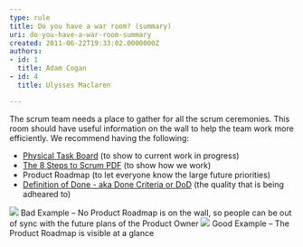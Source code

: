 ```yaml
---
type: rule
title: Do you have a war room? (summary)
uri: do-you-have-a-war-room-summary
created: 2011-06-22T19:33:02.0000000Z
authors:
- id: 1
  title: Adam Cogan
- id: 4
  title: Ulysses Maclaren

---
```


 
The scrum team needs a place to gather for all the scrum ceremonies. This room should have useful information on the wall to help the team work more efficiently. We recommend having the following:

- [Physical Task Board](/Management/RulesToBetterScrumUsingTFS/Pages/PhysicalTaskboard.aspx) (to show to current work in progress)
- [The 8 Steps to Scrum PDF](/Management/RulesToBetterScrumUsingTFS/PublishingImages/8StepstoScrum.pdf) (to show how we work)
- Product Roadmap (to let everyone know the large future priorities)
- [Definition of Done - aka Done Criteria or DoD](/Management/RulesToSuccessfulProjects/Pages/DoYouGoBeyondDoneAndFollowADoneCriteria.aspx) (the quality that is being adheared to)

 ![](/Management/RulesToBetterScrumUsingTFS/PublishingImages/war-room-bad-example.jpg) Bad Example – No Product Roadmap is on the wall, so people can be out of sync with the future plans of the Product Owner ![](/Management/RulesToBetterScrumUsingTFS/PublishingImages/war-room-good-example.jpg) Good Example – The Product Roadmap is visible at a glance
